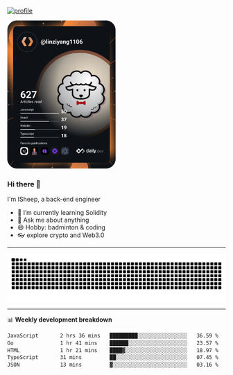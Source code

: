 [![profile](https://user-images.githubusercontent.com/54968314/208005045-e4b42f3b-833d-4242-bfcc-e764865553a2.svg)](https://www.calligrapher.ai/)

<a href="https://app.daily.dev/linziyang1106"><img src="/devcard.png" width="250" alt="ISheep's Dev Card"/></a>

### Hi there 🐏

I'm ISheep, a back-end engineer

- 🔭 I’m currently learning Solidity
- 💬 Ask me about anything
- 😄 Hobby: badminton & coding
- 👓 explore crypto and Web3.0

-------

![](https://raw.githubusercontent.com/ISheepp/ISheepp/output/github-contribution-grid-snake.svg)

-------

📊 **Weekly development breakdown**
<!--START_SECTION:waka-->

```txt
JavaScript       2 hrs 36 mins   █████████░░░░░░░░░░░░░░░░   36.59 %
Go               1 hr 41 mins    ██████░░░░░░░░░░░░░░░░░░░   23.57 %
HTML             1 hr 21 mins    ████▓░░░░░░░░░░░░░░░░░░░░   18.97 %
TypeScript       31 mins         ██░░░░░░░░░░░░░░░░░░░░░░░   07.45 %
JSON             13 mins         ▓░░░░░░░░░░░░░░░░░░░░░░░░   03.16 %
```

<!--END_SECTION:waka-->
